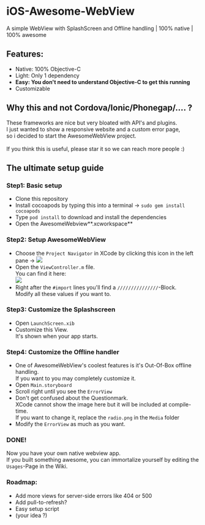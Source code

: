 [zip]: https://github.com/greensn0w/iOS-Awesome-WebView/archive/master.zip

# iOS-Awesome-WebView
A simple WebView with SplashScreen and Offline handling | 100% native | 100% awesome

## Features:
  - Native: 100% Objective-C
  - Light: Only 1 dependency
  - **Easy: You don't need to understand Objective-C to get this running**
  - Customizable

## Why this and not Cordova/Ionic/Phonegap/.... ?
These frameworks are nice but very bloated with API's and plugins.<br/>
I just wanted to show a responsive website and a custom error page,<br/>
so i decided to start the AwesomeWebView project.<br/>
<br/>
If you think this is useful, please star it so we can reach more people :)<br/>
## The ultimate setup guide

### Step1: Basic setup
  - Clone this repository
  - Install cocoapods by typing this into a terminal -> `sudo gem install cocoapods`
  - Type `pod install` to download and install the dependencies
  - Open the AwesomeWebview**.xcworkspace**

### Step2: Setup AwesomeWebView
  - Choose the `Project Navigator` in XCode by clicking this icon in the left pane -> ![](https://i.imgur.com/e0eNTzQ.png)
  - Open the `ViewController.m` file. <br/>
    You can find it here:<br/>
    ![](https://i.imgur.com/xUi9N1x.png)
  - Right after the `#import` lines you'll find a `///////////////`-Block.<br/>
    Modify all these values if you want to.
    
### Step3: Customize the Splashscreen
  - Open `LaunchScreen.xib`
  - Customize this View.<br/>
    It's shown when your app starts.

### Step4: Customize the Offline handler
  - One of AwesomeWebView's coolest features is it's Out-Of-Box offline handling.<br/>
    If you want to you may completely customize it.
  - Open `Main.storyboard`
  - Scroll right until you see the `ErrorView`
  - Don't get confused about the Questionmark.<br/>
    XCode cannot show the image here but it will be included at compile-time.<br/>
    If you want to change it, replace the `radio.png` in the `Media` folder
  - Modify the `ErrorView` as much as you want.

### DONE!
Now you have your own native webview app.<br/>
If you built something awesome, you can immortalize yourself by editing the `Usages`-Page in the Wiki.<br/>

### Roadmap:
  - Add more views for server-side errors like 404 or 500
  - Add pull-to-refresh?
  - Easy setup script
  - (your idea ?)
